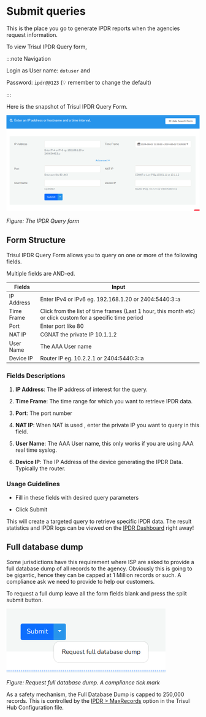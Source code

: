 # Submit queries

This is the place you go to generate IPDR reports when the agencies request information. 

To view Trisul IPDR Query form,

:::note Navigation

Login as User name: `dotuser` and

Password: `ipdr@@123`  (:bulb: remember to change the default)

:::

Here is the snapshot of Trisul IPDR Query Form.

![](images/ipdrqueryform.png)

*Figure: The IPDR Query form*

## Form Structure

Trisul IPDR Query Form allows you to query on one or more of the following fields.

Multiple fields are AND-ed.


| Fields | Input  |
| ------ | --- |
| IP Address | Enter IPv4 or IPv6 eg. 192.168.1.20 or 2404:5440:3::a |
| Time Frame | Click from the list of time frames (Last 1 hour, this month etc) or click custom for a specific time period |
| Port | Enter port like 80    |
| NAT IP | CGNAT the private IP 10.1.1.2    |
| User Name  | The AAA User name    |
| Device IP  | Router IP eg. 10.2.2.1 or 2404:5440:3::a|

### Fields Descriptions

1. **IP Address**: The IP address of interest for the query.

2. **Time Frame**: The time range for which you want to retrieve IPDR data.

3. **Port**: The port number

4. **NAT IP**:  When NAT is used , enter the private IP you want to query in this field. 

5. **User Name**: The AAA User name, this only works if you are using AAA real time syslog.

6. **Device IP**: The IP Address of the device generating the IPDR Data. Typically the router. 

### Usage Guidelines

- Fill in these fields with desired query parameters

- Click Submit 

This will create a targeted query to retrieve specific IPDR data. The result statistics and IPDR logs can be viewed on the [IPDR Dashboard](ipdrdashboard) right away!


## Full database dump

Some jurisdictions have this requirement where ISP are asked to provide a full database dump of all records to the agency. Obviously this is going to be gigantic, hence they can be capped at 1 Million records or such. A compliance ask we need to provide to help our customers. 

To request a full dump leave all the form fields blank and press the split submit button.


![press to request full database dump](images/fulldbdump.png)

*Figure: Request full database dump. A compliance tick mark* 

As a safety mechanism, the Full Database Dump is capped to 250,000 records.  This is controlled by the [IPDR > MaxRecords](/docs/ref/trsulhubconfig#ipdr) option in the Trisul Hub Configuration file. 

